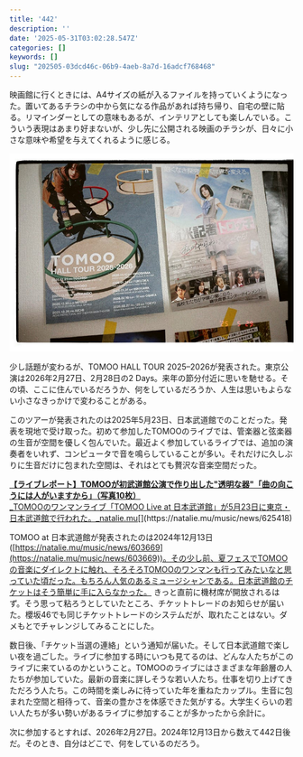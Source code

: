 ```yaml
---
title: '442'
description: ''
date: '2025-05-31T03:02:28.547Z'
categories: []
keywords: []
slug: "202505-03dcd46c-06b9-4aeb-8a7d-16adcf768468"
---
```

映画館に行くときには、A4サイズの紙が入るファイルを持っていくようになった。置いてあるチラシの中から気になる作品があれば持ち帰り、自宅の壁に貼る。リマインダーとしての意味もあるが、インテリアとしても楽しんでいる。こういう表現はあまり好まないが、少し先に公開される映画のチラシが、日々に小さな意味や希望を与えてくれるように感じる。

![](1__fVOo1NKhS1__Dum1dvfUYDQ.jpeg)

少し話題が変わるが、TOMOO HALL TOUR 2025–2026が発表された。東京公演は2026年2月27日、2月28日の2 Days。来年の節分付近に思いを馳せる。その頃、ここに住んでいるだろうか、何をしているだろうか、人生は思いもよらない小さなきっかけで変わることがある。

このツアーが発表されたのは2025年5月23日、日本武道館でのことだった。発表を現地で受け取った。初めて参加したTOMOOのライブでは、管楽器と弦楽器の生音が空間を優しく包んでいた。最近よく参加しているライブでは、追加の演奏者をいれず、コンピュータで音を鳴らしていることが多い。それだけに久しぶりに生音だけに包まれた空間は、それはとても贅沢な音楽空間だった。

[**【ライブレポート】TOMOOが初武道館公演で作り出した"透明な器"「曲の向こうには人がいますから」（写真10枚）**  
_TOMOOのワンマンライブ「TOMOO Live at 日本武道館」が5月23日に東京・日本武道館で行われた。_natalie.mu](https://natalie.mu/music/news/625418 "https://natalie.mu/music/news/625418")[](https://natalie.mu/music/news/625418)

TOMOO at 日本武道館が発表されたのは2024年12月13日([https://natalie.mu/music/news/603669](https://natalie.mu/music/news/603669))。その少し前、夏フェスでTOMOOの音楽にダイレクトに触れ、そろそろTOMOOのワンマンも行ってみたいなと思っていた頃だった。もちろん人気のあるミュージシャンである。日本武道館のチケットはそう簡単に手に入らなかった。 きっと直前に機材席が開放されるはず。そう思って粘ろうとしていたところ、チケットトレードのお知らせが届いた。櫻坂46でも同じチケットトレードのシステムだが、取れたことはない。ダメもとでチャレンジしてみることにした。

数日後、「チケット当選の連絡」という通知が届いた。そして日本武道館で楽しい夜を過ごした。ライブに参加する時にいつも見てるのは、どんな人たちがこのライブに来ているのかということ。TOMOOのライブにはさまざまな年齢層の人たちが参加していた。最新の音楽に詳しそうな若い人たち。仕事を切り上げてきただろう人たち。この時間を楽しみに待っていた年を重ねたカップル。生音に包まれた空間と相待って、音楽の豊かさを体感できた気がする。大学生くらいの若い人たちが多い勢いがあるライブに参加することが多かったから余計に。

次に参加するとすれば、2026年2月27日。2024年12月13日から数えて442日後だ。そのとき、自分はどこで、何をしているのだろう。